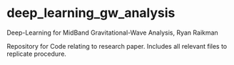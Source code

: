 # deep_learning_gw_analysis
Deep-Learning for MidBand Gravitational-Wave Analysis, Ryan Raikman

Repository for Code relating to research paper. Includes all relevant files to replicate procedure.
